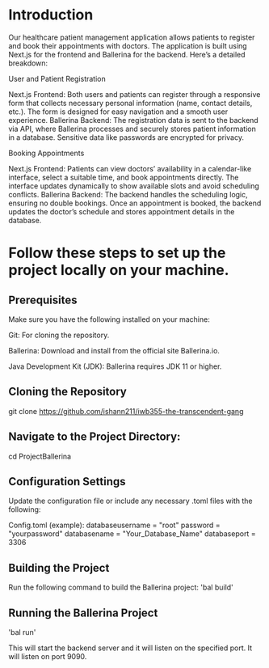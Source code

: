# Introduction


Our healthcare patient management application allows patients to register and book their appointments with doctors. The application is built using Next.js for the frontend and Ballerina for the backend. Here’s a detailed breakdown:

User and Patient Registration

Next.js Frontend: Both users and patients can register through a responsive form that collects necessary personal information (name, contact details, etc.). The form is designed for easy navigation and a smooth user experience.
Ballerina Backend: The registration data is sent to the backend via API, where Ballerina processes and securely stores patient information in a database. Sensitive data like passwords are encrypted for privacy.

Booking Appointments

Next.js Frontend: Patients can view doctors’ availability in a calendar-like interface, select a suitable time, and book appointments directly. The interface updates dynamically to show available slots and avoid scheduling conflicts.
Ballerina Backend: The backend handles the scheduling logic, ensuring no double bookings. Once an appointment is booked, the backend updates the doctor’s schedule and stores appointment details in the database.


# Follow these steps to set up the project locally on your machine.

## Prerequisites

Make sure you have the following installed on your machine:

Git: For cloning the repository.

Ballerina: Download and install from the official site Ballerina.io.

Java Development Kit (JDK): Ballerina requires JDK 11 or higher.

  
## Cloning the Repository

git clone https://github.com/ishann211/iwb355-the-transcendent-gang


## Navigate to the Project Directory:

cd ProjectBallerina

## Configuration Settings

Update the configuration file or include any necessary .toml files with the following:

Config.toml (example):
databaseusername = "root"
password = "yourpassword"
databasename = "Your_Database_Name"
databaseport = 3306

## Building the Project

Run the following command to build the Ballerina project:
'bal build'

## Running the Ballerina Project

'bal run'

This will start the backend server and it will listen on the specified port. It will listen on port 9090.


